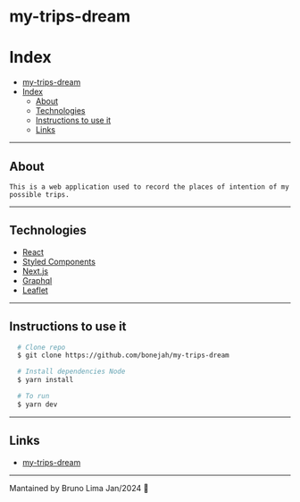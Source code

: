 # my-trips-dream

# Index

- [my-trips-dream](#my-trips-dream)
- [Index](#index)
  - [About](#about)
  - [Technologies](#technologies)
  - [Instructions to use it](#instructions-to-use-it)
  - [Links](#links)

---

## About

```
This is a web application used to record the places of intention of my possible trips.
```

---

## Technologies

- [React](https://react.dev/)
- [Styled Components](https://styled-components.com/)
- [Next.js](https://nextjs.org/)
- [Graphql](https://graphql.org/)
- [Leaflet](https://leafletjs.com/)

---

## Instructions to use it

```bash
  # Clone repo
  $ git clone https://github.com/bonejah/my-trips-dream

  # Install dependencies Node
  $ yarn install

  # To run
  $ yarn dev
```

---

## Links
- [my-trips-dream](https://my-trips-dream.vercel.app)
---

Mantained by Bruno Lima Jan/2024 🦧